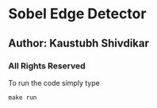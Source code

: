 # Sobel Edge Detector

## Author: Kaustubh Shivdikar

### All Rights Reserved

To run the code simply type

```make run```

